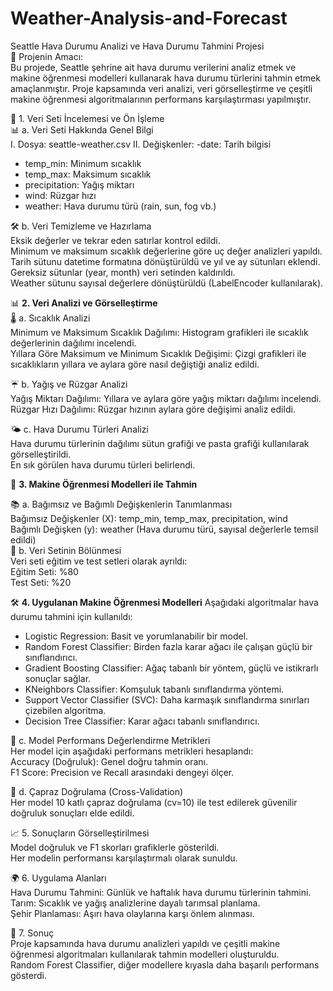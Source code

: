 # Weather-Analysis-and-Forecast
Seattle Hava Durumu Analizi ve Hava Durumu Tahmini Projesi <br>
🎯 Projenin Amacı:<br>
Bu projede, Seattle şehrine ait hava durumu verilerini analiz etmek ve makine öğrenmesi modelleri kullanarak hava durumu türlerini tahmin etmek amaçlanmıştır. Proje kapsamında veri analizi, veri görselleştirme ve çeşitli makine öğrenmesi algoritmalarının performans karşılaştırması yapılmıştır.

📁 1. Veri Seti İncelemesi ve Ön İşleme <br>
📊 a. Veri Seti Hakkında Genel Bilgi<br>
I. Dosya: seattle-weather.csv
II. Değişkenler:
-date: Tarih bilgisi
- temp_min: Minimum sıcaklık
- temp_max: Maksimum sıcaklık
- precipitation: Yağış miktarı
- wind: Rüzgar hızı
- weather: Hava durumu türü (rain, sun, fog vb.)

🛠️ b. Veri Temizleme ve Hazırlama<br>
Eksik değerler ve tekrar eden satırlar kontrol edildi.<br>
Minimum ve maksimum sıcaklık değerlerine göre uç değer analizleri yapıldı.<br>
Tarih sütunu datetime formatına dönüştürüldü ve yıl ve ay sütunları eklendi.<br>
Gereksiz sütunlar (year, month) veri setinden kaldırıldı.<br>
Weather sütunu sayısal değerlere dönüştürüldü (LabelEncoder kullanılarak).<br>

📊 **2. Veri Analizi ve Görselleştirme** <br>
🌡️ a. Sıcaklık Analizi<br>
Minimum ve Maksimum Sıcaklık Dağılımı: Histogram grafikleri ile sıcaklık değerlerinin dağılımı incelendi.<br>
Yıllara Göre Maksimum ve Minimum Sıcaklık Değişimi: Çizgi grafikleri ile sıcaklıkların yıllara ve aylara göre nasıl değiştiği analiz edildi.<br>

☔ b. Yağış ve Rüzgar Analizi<br>
Yağış Miktarı Dağılımı: Yıllara ve aylara göre yağış miktarı dağılımı incelendi.<br>
Rüzgar Hızı Dağılımı: Rüzgar hızının aylara göre değişimi analiz edildi.<br>

🌤️ c. Hava Durumu Türleri Analizi<br>
Hava durumu türlerinin dağılımı sütun grafiği ve pasta grafiği kullanılarak görselleştirildi.<br>
En sık görülen hava durumu türleri belirlendi.<br>

🤖 **3. Makine Öğrenmesi Modelleri ile Tahmin**<br>

📚 a. Bağımsız ve Bağımlı Değişkenlerin Tanımlanması<br>
Bağımsız Değişkenler (X): temp_min, temp_max, precipitation, wind<br>
Bağımlı Değişken (y): weather (Hava durumu türü, sayısal değerlerle temsil edildi)<br>
🔄 b. Veri Setinin Bölünmesi<br>
Veri seti eğitim ve test setleri olarak ayrıldı:<br>
Eğitim Seti: %80<br>
Test Seti: %20<br>

🛠️ **4. Uygulanan Makine Öğrenmesi Modelleri**
Aşağıdaki algoritmalar hava durumu tahmini için kullanıldı:<br>

- Logistic Regression: Basit ve yorumlanabilir bir model.<br>
- Random Forest Classifier: Birden fazla karar ağacı ile çalışan güçlü bir sınıflandırıcı.<br>
- Gradient Boosting Classifier: Ağaç tabanlı bir yöntem, güçlü ve istikrarlı sonuçlar sağlar.<br>
- KNeighbors Classifier: Komşuluk tabanlı sınıflandırma yöntemi.<br>
- Support Vector Classifier (SVC): Daha karmaşık sınıflandırma sınırları çizebilen algoritma.<br>
- Decision Tree Classifier: Karar ağacı tabanlı sınıflandırıcı.<br>

🧪 c. Model Performans Değerlendirme Metrikleri<br>
Her model için aşağıdaki performans metrikleri hesaplandı:<br>
Accuracy (Doğruluk): Genel doğru tahmin oranı.<br>
F1 Score: Precision ve Recall arasındaki dengeyi ölçer.<br>

🔄 d. Çapraz Doğrulama (Cross-Validation)<br>
Her model 10 katlı çapraz doğrulama (cv=10) ile test edilerek güvenilir doğruluk sonuçları elde edildi.

📈 5. Sonuçların Görselleştirilmesi<br>
Model doğruluk ve F1 skorları grafiklerle gösterildi.<br>
Her modelin performansı karşılaştırmalı olarak sunuldu.<br>

🌍 6. Uygulama Alanları<br>
Hava Durumu Tahmini: Günlük ve haftalık hava durumu türlerinin tahmini.<br>
Tarım: Sıcaklık ve yağış analizlerine dayalı tarımsal planlama.<br>
Şehir Planlaması: Aşırı hava olaylarına karşı önlem alınması.<br>

📝 7. Sonuç<br>
Proje kapsamında hava durumu analizleri yapıldı ve çeşitli makine öğrenmesi algoritmaları kullanılarak tahmin modelleri oluşturuldu.<br>
Random Forest Classifier, diğer modellere kıyasla daha başarılı performans gösterdi.<br>
